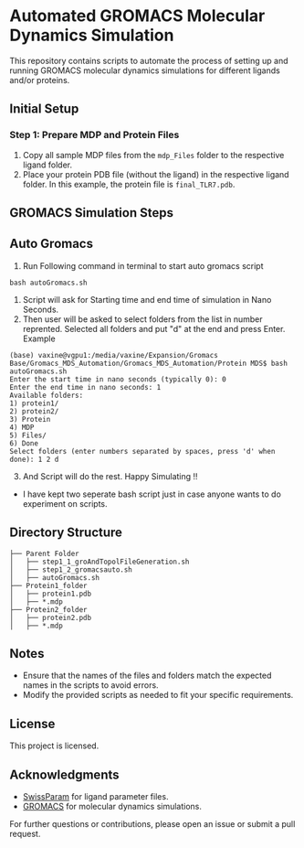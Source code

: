# Automated GROMACS Molecular Dynamics Simulation

This repository contains scripts to automate the process of setting up and running GROMACS molecular dynamics simulations for different ligands and/or proteins.

## Initial Setup

### Step 1: Prepare MDP and Protein Files

1. Copy all sample MDP files from the `mdp_Files` folder to the respective ligand folder.
2. Place your protein PDB file (without the ligand) in the respective ligand folder. In this example, the protein file is `final_TLR7.pdb`.

## GROMACS Simulation Steps

## Auto Gromacs 

1. Run Following command in terminal to start auto gromacs script
```
bash autoGromacs.sh
```
   1. Script will ask for Starting time and end time of simulation in Nano Seconds.
   2. Then user will be asked to select folders from the list in number reprented. Selected all folders and put "d" at the end and press Enter.
   Example 
   ```
(base) vaxine@vgpu1:/media/vaxine/Expansion/Gromacs Base/Gromacs_MDS_Automation/Gromacs_MDS_Automation/Protein MDS$ bash autoGromacs.sh 
Enter the start time in nano seconds (typically 0): 0
Enter the end time in nano seconds: 1
Available folders:
1) protein1/
2) protein2/
3) Protein
4) MDP
5) Files/
6) Done
Select folders (enter numbers separated by spaces, press 'd' when done): 1 2 d

   ```
   3. And Script will do the rest. Happy Simulating !!

- I have kept two seperate bash script just in case anyone wants to do experiment on scripts. 

## Directory Structure

```
├── Parent Folder
│   ├── step1_1_groAndTopolFileGeneration.sh
│   ├── step1_2_gromacsauto.sh
│   ├── autoGromacs.sh
├── Protein1_folder
│   ├── protein1.pdb
│   ├── *.mdp
├── Protein2_folder
│   ├── protein2.pdb
│   ├── *.mdp
```

## Notes

- Ensure that the names of the files and folders match the expected names in the scripts to avoid errors.
- Modify the provided scripts as needed to fit your specific requirements.

## License

This project is licensed.

## Acknowledgments

- [SwissParam](http://www.swissparam.ch/) for ligand parameter files.
- [GROMACS](http://www.gromacs.org/) for molecular dynamics simulations.

For further questions or contributions, please open an issue or submit a pull request.
